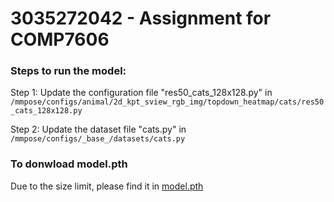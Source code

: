 # 3035272042 - Assignment for COMP7606
### Steps to run the model:
Step 1: Update the configuration file "res50_cats_128x128.py" in `/mmpose/configs/animal/2d_kpt_sview_rgb_img/topdown_heatmap/cats/res50_cats_128x128.py`

Step 2: Update the dataset file "cats.py" in `/mmpose/configs/_base_/datasets/cats.py`

### To donwload model.pth
Due to the size limit, please find it in [model.pth](https://drive.google.com/file/d/1YOTDgsgOpbmI9twkVuDig8yrJmlraysJ/view?usp=sharing)
